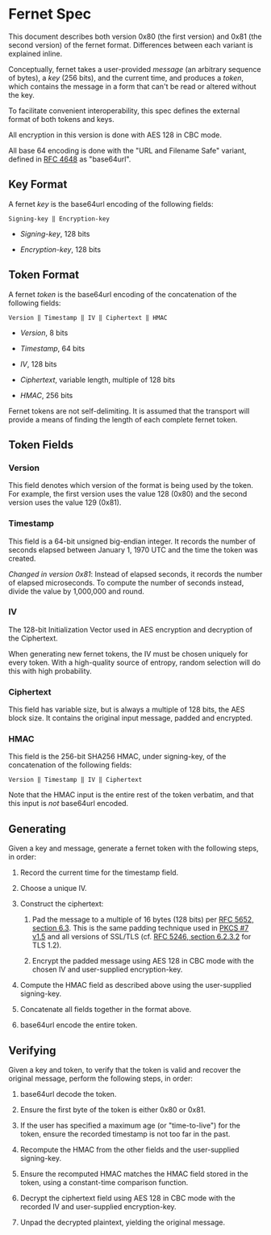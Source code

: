 # Fernet Spec

This document describes both version 0x80 (the first version) and 0x81 (the
second version) of the fernet format. Differences between each variant is
explained inline.

Conceptually, fernet takes a user-provided *message* (an arbitrary sequence of
bytes), a *key* (256 bits), and the current time, and produces a *token*, which
contains the message in a form that can't be read or altered without the key.

To facilitate convenient interoperability, this spec defines the external
format of both tokens and keys.

All encryption in this version is done with AES 128 in CBC mode.

All base 64 encoding is done with the "URL and Filename Safe" variant, defined
in [RFC 4648](http://tools.ietf.org/html/rfc4648#section-5) as "base64url".

## Key Format

A fernet *key* is the base64url encoding of the following fields:

    Signing-key ‖ Encryption-key

- *Signing-key*, 128 bits

- *Encryption-key*, 128 bits

## Token Format

A fernet *token* is the base64url encoding of the concatenation of the
following fields:

    Version ‖ Timestamp ‖ IV ‖ Ciphertext ‖ HMAC

- *Version*, 8 bits

- *Timestamp*, 64 bits

- *IV*, 128 bits

- *Ciphertext*, variable length, multiple of 128 bits

- *HMAC*, 256 bits

Fernet tokens are not self-delimiting. It is assumed that the transport will
provide a means of finding the length of each complete fernet token.

## Token Fields

### Version

This field denotes which version of the format is being used by the token. For
example, the first version uses the value 128 (0x80) and the second version
uses the value 129 (0x81).

### Timestamp

This field is a 64-bit unsigned big-endian integer. It records the number of
seconds elapsed between January 1, 1970 UTC and the time the token was created.

*Changed in version 0x81*: Instead of elapsed seconds, it records the number of
elapsed microseconds. To compute the number of seconds instead, divide the
value by 1,000,000 and round.

### IV

The 128-bit Initialization Vector used in AES encryption and decryption of the
Ciphertext.

When generating new fernet tokens, the IV must be chosen uniquely for every
token. With a high-quality source of entropy, random selection will do this
with high probability.

### Ciphertext

This field has variable size, but is always a multiple of 128 bits, the AES
block size. It contains the original input message, padded and encrypted.

### HMAC

This field is the 256-bit SHA256 HMAC, under signing-key, of the concatenation
of the following fields:

    Version ‖ Timestamp ‖ IV ‖ Ciphertext

Note that the HMAC input is the entire rest of the token verbatim, and that
this input is *not* base64url encoded.

## Generating

Given a key and message, generate a fernet token with the following steps, in
order:

1. Record the current time for the timestamp field.

2. Choose a unique IV.

3. Construct the ciphertext:

   1. Pad the message to a multiple of 16 bytes (128 bits) per [RFC 5652,
   section 6.3](http://tools.ietf.org/html/rfc5652#section-6.3). This is the
   same padding technique used in [PKCS #7
   v1.5](http://tools.ietf.org/html/rfc2315#section-10.3) and all versions of
   SSL/TLS (cf. [RFC 5246, section
   6.2.3.2](http://tools.ietf.org/html/rfc5246#section-6.2.3.2) for TLS 1.2).

   2. Encrypt the padded message using AES 128 in CBC mode with the chosen IV
   and user-supplied encryption-key.

4. Compute the HMAC field as described above using the user-supplied
signing-key.

5. Concatenate all fields together in the format above.

6. base64url encode the entire token.

## Verifying

Given a key and token, to verify that the token is valid and recover the
original message, perform the following steps, in order:

1. base64url decode the token.

2. Ensure the first byte of the token is either 0x80 or 0x81.

3. If the user has specified a maximum age (or "time-to-live") for the token,
ensure the recorded timestamp is not too far in the past.

4. Recompute the HMAC from the other fields and the user-supplied signing-key.

5. Ensure the recomputed HMAC matches the HMAC field stored in the token, using
a constant-time comparison function.

6. Decrypt the ciphertext field using AES 128 in CBC mode with the recorded IV
and user-supplied encryption-key.

7. Unpad the decrypted plaintext, yielding the original message.
